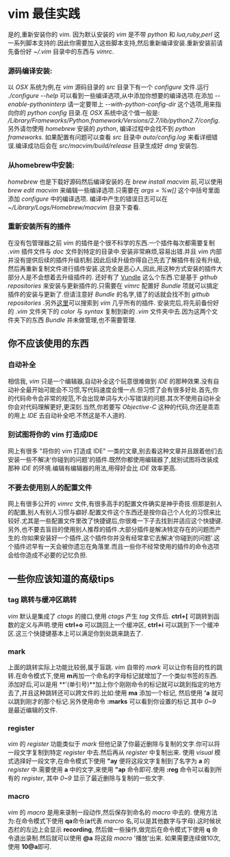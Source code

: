 # vim 最佳实践
是的,重新安装你的 *vim*. 因为默认安装的 *vim* 是不带 *python* 和 *lua,ruby,perl* 这一系列脚本支持的.因此你需要加入这些脚本支持,然后重新编译安装.重新安装前请先备份好 *~/.vim* 目录中的东西与 *vimrc*.

### 源码编译安装:
以 *OSX* 系统为例,在 *vim* 源码目录的 *src* 目录下有一个 *configure* 文件.运行 *./configure --help* 可以看到一些编译选项,从中添加你想要的编译选项.在添加 *--enable-pythoninterp* 请一定要带上 *--with-python-config-dir* 这个选项,用来指向你的 *python config* 目录.在 *OSX* 系统中这个值一般是: */Library/Frameworks/Python.framework/Versions/2.7/lib/python2.7/config*. 另外请勿使用 *homebrew* 安装的 *python*, 编译过程中会找不到 *python frameworks*. 如果配置有问题可以查看 *src* 目录中 *auto/config.log* 来看详细错误.编译成功后会在 *src/macvim/build/release* 目录生成好 *dmg* 安装包.

### 从homebrew中安装:
*homebrew* 也是下载好源码然后编译安装的.在 *brew install macvim* 前,可以使用 *brew edit macvim* 来编辑一些编译选项.只需要在 *args = %w[]* 这个中括号里面添加 *configure* 中的编译选项. 编译中产生的错误日志可以在 *~/Library/Logs/Homebrew/macvim* 目录下查看.

### 重新安装所有的插件
在没有包管理器之前 *vim* 的插件是个很不科学的东西.一个插件每次都需要复制 *.vim* 插件文件与 *doc* 文件到特定的目录中.安装非常麻烦,容易出错.并且 *vim* 内部并没有提供后续的插件升级机制.因此后续升级你得自己先去了解插件有没有升级,然后再重新复制文件进行插件安装.这完全是恶心人,因此,用这种方式安装的插件大部分人是不会想着去升级插件的.
还好有了 [Vundle](https://github.com/gmarik/vundle) 这么个东西.它是基于 *github repositories* 来安装与更新插件的.只需要在 *vimrc* 配置好 *Bundle* 项就可以搞定插件的安装与更新了.但请注意好 *Bundle* 的名字,错了的话就会找不到 *github repositories* .另外[这里](http://vim-scripts.org/vim/scripts.html)可以搜索到 *vim* 几乎所有的插件.
安装完后,将先前备份好的 *.vim* 文件夹下的 *color* 与 *syntax* 复制到新的 *.vim* 文件夹中去.因为这两个文件夹下的东西 *Bundle* 并未做管理,也不需要管理.

## 你不应该使用的东西
### 自动补全
相信我, *vim* 只是一个编辑器,自动补全这个玩意很难做到 *IDE* 的那种效果.没有自动补全最开始可能会不习惯,写代码速度会慢一点.但习惯了会有很多好处.首先,你的代码命令会非常的规范,不会出现单词与大小写错误的问题.其次不使用自动补全你会对代码理解更好,更深刻.当然,你若要写 *Objective-C* 这种的代码,你还是乖乖的用上 *IDE* 去自动补全吧.不然这是不人道的.

### 别试图将你的 vim 打造成IDE
网上有很多 "将你的 vim 打造成 IDE" 一类的文章,别去看这种文章并且跟着他们去安装一些不解决'你碰到的问题'的插件.既然你都使用编辑器了,就别试图将改装成那种 *IDE* 的环境.编辑有编辑器的用法,用得好会比 *IDE* 效率更高.

### 不要去使用别人的配置文件
网上有很多公开的 *vimrc* 文件,有很多高手的配置文件确实是神乎奇技.但那是别人的配置,别人有别人习惯与癖好.配置文件这个东西还是按你自己个人化的习惯来比较好.尤其是一些配置文件里改了快捷键后,你很难一下子去找到并适应这个快捷键.
另外,也不要去盲目的使用别人推荐的插件.大部分插件是解决特定存在的问题而产生的.你如果安装好一个插件,这个插件你并没有经常拿它去解决'你碰到的问题'.这个插件迟早有一天会被你遗忘在角落里.而且一些你不经常使用的插件的命令选项会给你造成不必要的记忆负担.

## 一些你应该知道的高级tips
### tag 跳转与缓冲区跳转
*vim* 默认是集成了 *ctags* 的接口,使用 *ctags* 产生 *tag* 文件后. **ctrl+[** 可跳转到函数的定义与声明.使用 **ctrl+o** 可以跳回上一个缓冲区, **ctrl+i** 可以跳到下一个缓冲区.这三个快捷键基本上可以满足你到处跳来跳去了.

### mark
上面的跳转实际上功能比较弱,属于盲跳. *vim* 自带的 *mark* 可以让你有目的性的跳转.在命令模式下,使用 **m**再加一个命名的字母标记就增加了一个类似书签的东西.添加好后,可以是用 **'(单引号)**加上你个刚刚命令的标记就可以跳到指定的地方去了,并且这种跳转还可以跨文件的.比如:使用 **ma** 添加一个标记, 然后使用 **'a** 就可以跳到刚才的那个标记.另外使用命令 **:marks** 可以看到你设置的标记.其中 *0~9* 是最近编辑的文件.

### register
*vim* 的 *register* 功能类似于 *mark* 但他记录了你最近删除与复制的文字.你可以将一段文字复制到特定 *register* 中去.然后再从 *register* 中复制出来.
使用 *visual* 模式选择好一段文字,在命令模式下使用 **"ay** 便将这段文字复制到了名字为 **a** 的 *register* 中.需要使用 **a** 中的文字,来使用 **"ap** 命令即可.使用 **:reg** 命令可以看到所有的 *register*, 其中 *0~9* 显示了最近删除与复制的一些文字.

### macro
*vim* 的 *macro* 是用来录制一段动作,然后保存到命名的 *macro* 中去的. 使用方法为:在命令模式下使用 **qa**命令(**a**代表 *marcro* 名,可以是其他数字与字母).这时候状态栏的左边上会显示 **recording**, 然后做一些操作,做完后在命令模式下使用 **q** 命令退出录制.然后就可以使用 **@a** 将这段 *macro* '播放'出来. 如果需要连续做10次,使用 **10@a**即可. 
